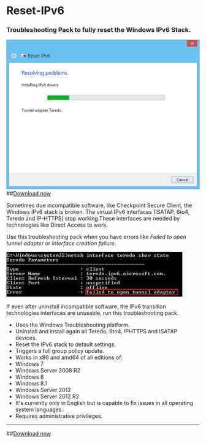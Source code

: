 Reset-IPv6
==========

### Troubleshooting Pack to fully reset the Windows IPv6 Stack.

![Screenshot](ProjectDescription/Scheenshot.png) 
##[Download now](https://github.com/Tulpep/Reset-IPv6/releases/download/v1.0/ResetIPv6.exe)

Sometimes due incompatible software, like Checkpoint Secure Client, the Windows IPv6 stack is broken. The virtual IPv6 interfaces (ISATAP, 6to4, Teredo and IP-HTTPS) stop working.These interfaces are needed by technologies like Direct Access to work.

Use this troubleshooting pack when you have errors like *Failed to open tunnel adapter* or *Interface creation failure*.

![Failed to open tunnel adapter](ProjectDescription/ErrorTeredo.png)

If even after uninstall incompatible software, the IPv6 transition technologies interfaces are unusable, run this troubleshooting pack. 

* Uses the Windows Troubleshooting platform.
* Uninstall and install again all Teredo, 6to4, IPHTTPS and ISATAP devices. 
* Reset the IPv6 stack to default settings.
* Triggers a full group policy update.
* Works in x86 and amd64 of all editions of:
 * Windows 7
 * Windows Server 2008 R2
 * Windows 8
 * Windows 8.1
 * Windows Server 2012
 * Windows Server 2012 R2
* It's currently only in English but is capable to fix issues in all operating system languages.
* Requires administrative privileges.

---
##[Download now](https://github.com/Tulpep/Reset-IPv6/releases/download/v1.0/ResetIPv6.exe)
